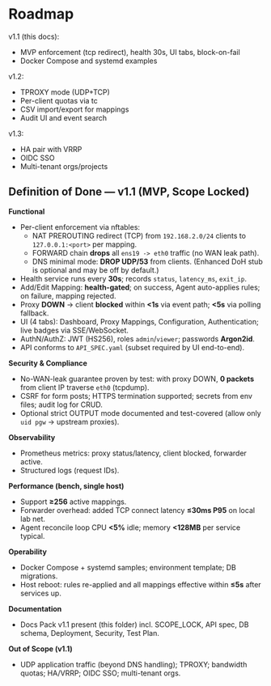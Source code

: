 
# Roadmap

v1.1 (this docs):
- MVP enforcement (tcp redirect), health 30s, UI tabs, block-on-fail
- Docker Compose and systemd examples

v1.2:
- TPROXY mode (UDP+TCP)
- Per-client quotas via tc
- CSV import/export for mappings
- Audit UI and event search

v1.3:
- HA pair with VRRP
- OIDC SSO
- Multi-tenant orgs/projects


## Definition of Done — v1.1 (MVP, Scope Locked)

**Functional**
- Per-client enforcement via nftables:
  - NAT PREROUTING redirect (TCP) from `192.168.2.0/24` clients to `127.0.0.1:<port>` per mapping.
  - FORWARD chain **drops** all `ens19 -> eth0` traffic (no WAN leak path).
  - DNS minimal mode: **DROP UDP/53** from clients. (Enhanced DoH stub is optional and may be off by default.)
- Health service runs every **30s**; records `status`, `latency_ms`, `exit_ip`.
- Add/Edit Mapping: **health-gated**; on success, Agent auto-applies rules; on failure, mapping rejected.
- Proxy **DOWN** -> client **blocked** within **<1s** via event path; **<5s** via polling fallback.
- UI (4 tabs): Dashboard, Proxy Mappings, Configuration, Authentication; live badges via SSE/WebSocket.
- AuthN/AuthZ: JWT (HS256), roles `admin`/`viewer`; passwords **Argon2id**.
- API conforms to `API_SPEC.yaml` (subset required by UI end-to-end).

**Security & Compliance**
- No-WAN-leak guarantee proven by test: with proxy DOWN, **0 packets** from client IP traverse `eth0` (tcpdump).
- CSRF for form posts; HTTPS termination supported; secrets from env files; audit log for CRUD.
- Optional strict OUTPUT mode documented and test-covered (allow only `uid pgw` -> upstream proxies).

**Observability**
- Prometheus metrics: proxy status/latency, client blocked, forwarder active.
- Structured logs (request IDs).

**Performance (bench, single host)**
- Support **≥256** active mappings.
- Forwarder overhead: added TCP connect latency **≤30ms P95** on local lab net.
- Agent reconcile loop CPU **<5%** idle; memory **<128MB** per service typical.

**Operability**
- Docker Compose + systemd samples; environment template; DB migrations.
- Host reboot: rules re-applied and all mappings effective within **≤5s** after services up.

**Documentation**
- Docs Pack v1.1 present (this folder) incl. SCOPE_LOCK, API spec, DB schema, Deployment, Security, Test Plan.

**Out of Scope (v1.1)**
- UDP application traffic (beyond DNS handling); TPROXY; bandwidth quotas; HA/VRRP; OIDC SSO; multi-tenant orgs.

